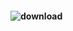  
#### ![download](https://github.com/user-attachments/assets/b6fc01c9-bb9e-4e5b-82e2-918b13fe079c)  #####
